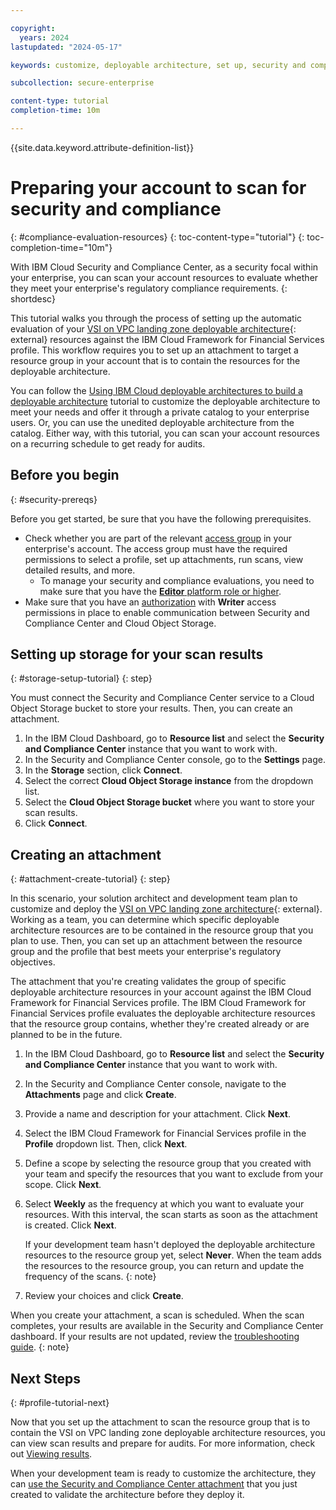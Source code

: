 ```yaml
---

copyright:
  years: 2024
lastupdated: "2024-05-17"

keywords: customize, deployable architecture, set up, security and compliance center, custom profiles

subcollection: secure-enterprise

content-type: tutorial
completion-time: 10m

---
```


{{site.data.keyword.attribute-definition-list}}


# Preparing your account to scan for security and compliance
{: #compliance-evaluation-resources}
{: toc-content-type="tutorial"}
{: toc-completion-time="10m"} 

With IBM Cloud Security and Compliance Center, as a security focal within your enterprise, you can scan your account resources to evaluate whether they meet your enterprise's regulatory compliance requirements. 
{: shortdesc}

This tutorial walks you through the process of setting up the automatic evaluation of your [VSI on VPC landing zone deployable architecture](https://cloud.ibm.com/catalog/architecture/deploy-arch-ibm-slz-vsi-ef663980-4c71-4fac-af4f-4a510a9bcf68-global){: external} resources against the IBM Cloud Framework for Financial Services profile. This workflow requires you to set up an attachment to target a resource group in your account that is to contain the resources for the deployable architecture. 

You can follow the [Using IBM Cloud deployable architectures to build a deployable architecture](/docs/secure-enterprise?topic=secure-enterprise-basic-custom) tutorial to customize the deployable architecture to meet your needs and offer it through a private catalog to your enterprise users. Or, you can use the unedited deployable architecture from the catalog. Either way, with this tutorial, you can scan your account resources on a recurring schedule to get ready for audits.


## Before you begin
{: #security-prereqs}

Before you get started, be sure that you have the following prerequisites. 

* Check whether you are part of the relevant [access group](/docs/secure-enterprise?topic=secure-enterprise-enterprise-iam-ag-tutorial) in your enterprise's account. The access group must have the required permissions to select a profile, set up attachments, run scans, view detailed results, and more.
  * To manage your security and compliance evaluations, you need to make sure that you have the [**Editor** platform role or higher](/docs/security-compliance?topic=security-compliance-assign-roles).
* Make sure that you have an [authorization](/docs/account?topic=account-serviceauth) with **Writer** access permissions in place to enable communication between Security and Compliance Center and Cloud Object Storage.

## Setting up storage for your scan results 
{: #storage-setup-tutorial}
{: step}

You must connect the Security and Compliance Center service to a Cloud Object Storage bucket to store your results. Then, you can create an attachment.

1. In the IBM Cloud Dashboard, go to **Resource list** and select the **Security and Compliance Center** instance that you want to work with.
2. In the Security and Compliance Center console, go to the **Settings** page. 
3. In the **Storage** section, click **Connect**.
4. Select the correct **Cloud Object Storage instance** from the dropdown list. 
5. Select the **Cloud Object Storage bucket** where you want to store your scan results. 
6. Click **Connect**. 

## Creating an attachment
{: #attachment-create-tutorial}
{: step}

In this scenario, your solution architect and development team plan to customize and deploy the [VSI on VPC landing zone architecture](https://cloud.ibm.com/catalog/architecture/deploy-arch-ibm-slz-vsi-ef663980-4c71-4fac-af4f-4a510a9bcf68-global){: external}. Working as a team, you can determine which specific deployable architecture resources are to be contained in the resource group that you plan to use. Then, you can set up an attachment between the resource group and the profile that best meets your enterprise's regulatory objectives.

The attachment that you're creating validates the group of specific deployable architecture resources in your account against the IBM Cloud Framework for Financial Services profile. The IBM Cloud Framework for Financial Services profile evaluates the deployable architecture resources that the resource group contains, whether they're created already or are planned to be in the future.  

1. In the IBM Cloud Dashboard, go to **Resource list** and select the **Security and Compliance Center** instance that you want to work with.
2. In the Security and Compliance Center console, navigate to the **Attachments** page and click **Create**. 
3. Provide a name and description for your attachment. Click **Next**.
4. Select the IBM Cloud Framework for Financial Services profile in the **Profile** dropdown list. Then, click **Next**.
5. Define a scope by selecting the resource group that you created with your team and specify the resources that you want to exclude from your scope. Click **Next**.
6. Select **Weekly** as the frequency at which you want to evaluate your resources. With this interval, the scan starts as soon as the attachment is created. Click **Next**.

   If your development team hasn't deployed the deployable architecture resources to the resource group yet, select **Never**. When the team adds the resources to the resource group, you can return and update the frequency of the scans. 
   {: note}

7. Review your choices and click **Create**.

When you create your attachment, a scan is scheduled. When the scan completes, your results are available in the Security and Compliance Center dashboard. If your results are not updated, review the [troubleshooting guide](/docs/security-compliance?topic=security-compliance-ts-cache).
{: note}

## Next Steps
{: #profile-tutorial-next}

Now that you set up the attachment to scan the resource group that is to contain the VSI on VPC landing zone deployable architecture resources, you can view scan results and prepare for audits. For more information, check out [Viewing results](/docs/security-compliance?topic=security-compliance-results&interface=ui).

When your development team is ready to customize the architecture, they can [use the Security and Compliance Center attachment](/docs/secure-enterprise?topic=secure-enterprise-config-project&interface=ui#cra-validate-failure) that you just created to validate the architecture before they deploy it. 
